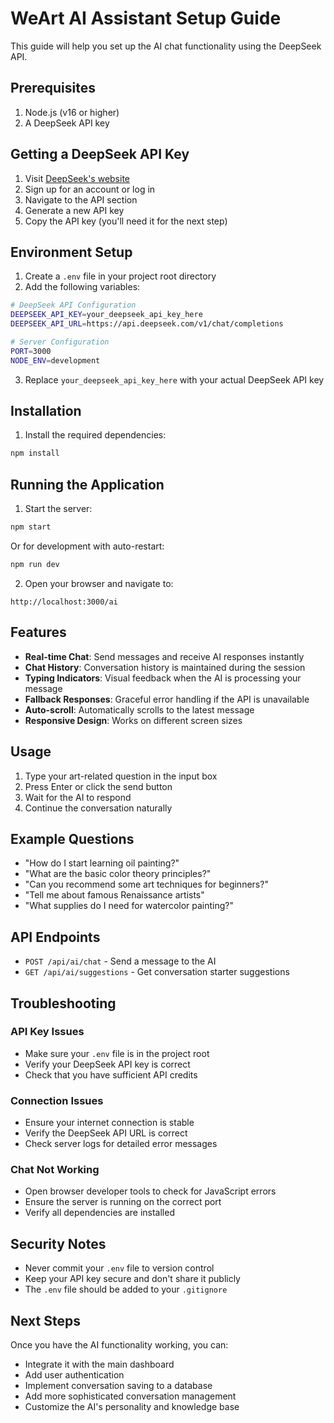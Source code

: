 # WeArt AI Assistant Setup Guide

This guide will help you set up the AI chat functionality using the DeepSeek API.

## Prerequisites

1. Node.js (v16 or higher)
2. A DeepSeek API key

## Getting a DeepSeek API Key

1. Visit [DeepSeek's website](https://www.deepseek.com/)
2. Sign up for an account or log in
3. Navigate to the API section
4. Generate a new API key
5. Copy the API key (you'll need it for the next step)

## Environment Setup

1. Create a `.env` file in your project root directory
2. Add the following variables:

```bash
# DeepSeek API Configuration
DEEPSEEK_API_KEY=your_deepseek_api_key_here
DEEPSEEK_API_URL=https://api.deepseek.com/v1/chat/completions

# Server Configuration
PORT=3000
NODE_ENV=development
```

3. Replace `your_deepseek_api_key_here` with your actual DeepSeek API key

## Installation

1. Install the required dependencies:
```bash
npm install
```

## Running the Application

1. Start the server:
```bash
npm start
```

Or for development with auto-restart:
```bash
npm run dev
```

2. Open your browser and navigate to:
```
http://localhost:3000/ai
```

## Features

- **Real-time Chat**: Send messages and receive AI responses instantly
- **Chat History**: Conversation history is maintained during the session
- **Typing Indicators**: Visual feedback when the AI is processing your message
- **Fallback Responses**: Graceful error handling if the API is unavailable
- **Auto-scroll**: Automatically scrolls to the latest message
- **Responsive Design**: Works on different screen sizes

## Usage

1. Type your art-related question in the input box
2. Press Enter or click the send button
3. Wait for the AI to respond
4. Continue the conversation naturally

## Example Questions

- "How do I start learning oil painting?"
- "What are the basic color theory principles?"
- "Can you recommend some art techniques for beginners?"
- "Tell me about famous Renaissance artists"
- "What supplies do I need for watercolor painting?"

## API Endpoints

- `POST /api/ai/chat` - Send a message to the AI
- `GET /api/ai/suggestions` - Get conversation starter suggestions

## Troubleshooting

### API Key Issues
- Make sure your `.env` file is in the project root
- Verify your DeepSeek API key is correct
- Check that you have sufficient API credits

### Connection Issues
- Ensure your internet connection is stable
- Verify the DeepSeek API URL is correct
- Check server logs for detailed error messages

### Chat Not Working
- Open browser developer tools to check for JavaScript errors
- Ensure the server is running on the correct port
- Verify all dependencies are installed

## Security Notes

- Never commit your `.env` file to version control
- Keep your API key secure and don't share it publicly
- The `.env` file should be added to your `.gitignore`

## Next Steps

Once you have the AI functionality working, you can:
- Integrate it with the main dashboard
- Add user authentication
- Implement conversation saving to a database
- Add more sophisticated conversation management
- Customize the AI's personality and knowledge base 